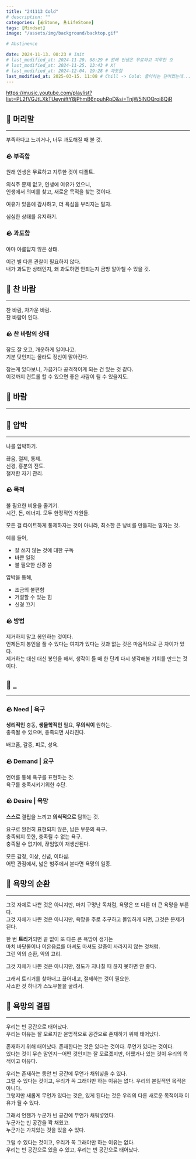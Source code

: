```yaml
---
title: "241113 Cold"
# description: ""
categories: [🪨Stone, 🏝️LifeStone]
tags: [Mindset]
image: "/assets/img/background/backtop.gif"

# Abstinence

date: 2024-11-13. 00:23 # Init
# last_modified_at: 2024-11-20. 08:29 # 원래 인생은 무료하고 지루한 것
# last_modified_at: 2024-11-25. 13:43 # X(
# last_modified_at: 2024-12-04. 19:28 # 과도함
last_modified_at: 2025-03-15. 11:08 # Chill -> Cold: 좋아하는 단어였는데...
---
```


<https://music.youtube.com/playlist?list=PL2fVGJtLXkTUeyniftY8jPhmB6npuhRpD&si=TnjW5lNOQroi8QiR>  

## 🗿 머리말

---

부족하다고 느끼거나, 너무 과도해질 때 볼 것.  

### 🪨 부족함

원래 인생은 무료하고 지루한 것이 디폴트.  

의식주 문제 없고, 인생에 여유가 있으니,  
인생에서 의미를 찾고, 새로운 목적을 찾는 것이다.  

여유가 있음에 감사하고, 더 욕심을 부리지는 말자.  

심심한 상태를 유지하기.  

### 🪨 과도함

아마 아름답지 않은 상태.  

이건 별 다른 관찰이 필요하지 않다.  
내가 과도한 상태인지, 왜 과도하면 안되는지 금방 알아챌 수 있을 것.  

## 🗿 찬 바람

---

찬 바람, 차가운 바람.  
찬 바람이 인다.  

### 🪨 찬 바람의 상태

잠도 잘 오고, 개운하게 일어나고.  
기분 탓인지는 몰라도 정신이 맑아진다.  

참는게 있다보니, 가끔가다 공격적이게 되는 건 있는 것 같다.  
이것까지 컨트롤 할 수 있으면 좋은 사람이 될 수 있을지도.  

## 🗿 바람

---

## 🗿 압박

---

나를 압박하기.  

끊음, 절제, 통제.  
신경, 흥분의 전도.  
철저한 자기 관리.  

### 🪨 목적

불 필요한 비용을 줄기기.  
시간, 돈, 에너지. 모두 한정적인 자원들.  

모든 걸 타이트하게 통제하자는 것이 아니라, 최소한 큰 낭비를 만들지는 말자는 것.  

예를 들어,

- 잘 쓰지 않는 것에 대한 구독
- 바쁜 일정
- 불 필요한 신경 씀

압박을 통해,  

- 조금의 불편함
- 거절할 수 있는 힘
- 신경 끄기

### 🪨 방법

제거하지 말고 봉인하는 것이다.  
언제든지 봉인을 풀 수 있다는 여지가 있다는 것과 없는 것은 마음적으로 큰 차이가 있다.  
제거하는 대신 대신 봉인을 해서, 생각이 들 때 한 단계 다시 생각해볼 기회를 만드는 것이다.  

## 🗿 _

---

### 🪨 Need | 욕구

**생리적인** 충동, **생물학적인** 필요, **무의식이** 원하는.  
충족될 수 있으며, 충족되면 사라진다.  

배고픔, 갈증, 피로, 성욕.  

### 🪨 Demand | 요구

언어를 통해 욕구를 표현하는 것.  
욕구를 충족시키기위한 수단.  

### 🪨 Desire | 욕망

**스스로** 결핍을 느끼고 **의식적으로** 탐하는 것.  

요구로 완전히 표현되지 않은, 남은 부분의 욕구.  
충족되지 못한, 충족될 수 없는 욕구.  
충족될 수 없기에, 끊임없이 재생산된다.  

모든 감정, 이상, 신념, 이타심.  
어떤 관점에서, 넓은 범주에서 본다면 욕망의 일종.  

## 🗿 욕망의 순환

---

그것 자체로 나쁜 것은 아니지만, 마치 구멍난 독처럼, 욕망은 또 다른 더 큰 욕망을 부른다.  
그것 자체가 나쁜 것은 아니지만, 욕망을 주로 추구하고 몰입하게 되면, 그것은 문제가 된다.  

한 번 **트리거**되면 끝 없이 또 다른 큰 욕망이 생기는  
마치 바닷물이나 이온음료를 마셔도 마셔도 갈증이 사라지지 않는 것처럼.  
그런 악의 순환, 악의 고리.  

그것 자체가 나쁜 것은 아니지만, 정도가 지나칠 때 끊지 못하면 안 좋다.  

그래서 트리거를 찾아내고 끊어내고, 절제하는 것이 필요한.  
사소한 것 하나가 스노우볼을 굴려서.  

## 🗿 욕망의 결핍

---

우리는 빈 공간으로 태어났다.  
우리는 이유는 잘 모르지만 운명적으로 공간으로 존재하기 위해 태어났다.  

존재하기 위해 태어났다. 존재한다는 것은 있다는 것이다. 무언가 있다는 것이다.  
있다는 것이 무슨 말인지ㅡ어떤 것인지는 잘 모르겠지만, 어쨌거나 있는 것이 우리의 목적이고 이유다.  

우리는 존재하는 동안 빈 공간에 무언가 채워넣을 수 있다.  
그럴 수 있다는 것이고, 우리가 꼭 그래야만 하는 이유는 없다. 우리의 본질적인 목적은 아니다.  
그렇지만 새롭게 무언가 있다는 것은, 있게 된다는 것은 우리의 다른 새로운 목적이자 이유가 될 수 있다.  

그래서 언젠가 누군가 빈 공간에 무언가 채워넣었다.  
누군가는 빈 공간을 꽉 채웠고.  
누군가는 가치있는 것을 있을 수 있다.  

그럴 수 있다는 것이고, 우리가 꼭 그래야만 하는 이유는 없다.  
우리는 빈 공간으로 있을 수 있고, 우리는 빈 공간으로 태어났다.  
